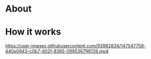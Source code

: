 # About



# How it works
https://user-images.githubusercontent.com/93982834/147547758-440e0943-c0b7-402f-8365-098536796139.mp4

